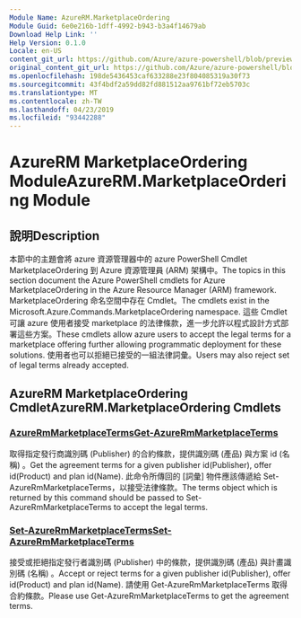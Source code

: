 ```yaml
---
Module Name: AzureRM.MarketplaceOrdering
Module Guid: 6e0e216b-1dff-4992-b943-b3a4f14679ab
Download Help Link: ''
Help Version: 0.1.0
Locale: en-US
content_git_url: https://github.com/Azure/azure-powershell/blob/preview/src/ResourceManager/MarketplaceOrdering/Commands.MarketplaceOrdering/help/AzureRM.MarketplaceOrdering.md
original_content_git_url: https://github.com/Azure/azure-powershell/blob/preview/src/ResourceManager/MarketplaceOrdering/Commands.MarketplaceOrdering/help/AzureRM.MarketplaceOrdering.md
ms.openlocfilehash: 198de5436453caf633288e23f804085319a30f73
ms.sourcegitcommit: 43f4bdf2a59dd82fd881512aa9761bf72eb5703c
ms.translationtype: MT
ms.contentlocale: zh-TW
ms.lasthandoff: 04/23/2019
ms.locfileid: "93442288"
---
```

# <span data-ttu-id="63266-101">AzureRM MarketplaceOrdering Module</span><span class="sxs-lookup"><span data-stu-id="63266-101">AzureRM.MarketplaceOrdering Module</span></span>
## <span data-ttu-id="63266-102">說明</span><span class="sxs-lookup"><span data-stu-id="63266-102">Description</span></span>
<span data-ttu-id="63266-103">本節中的主題會將 azure 資源管理器中的 azure PowerShell Cmdlet MarketplaceOrdering 到 Azure 資源管理員 (ARM) 架構中。</span><span class="sxs-lookup"><span data-stu-id="63266-103">The topics in this section document the Azure PowerShell cmdlets for Azure MarketplaceOrdering in the Azure Resource Manager (ARM) framework.</span></span> <span data-ttu-id="63266-104">MarketplaceOrdering 命名空間中存在 Cmdlet。</span><span class="sxs-lookup"><span data-stu-id="63266-104">The cmdlets exist in the Microsoft.Azure.Commands.MarketplaceOrdering namespace.</span></span> <span data-ttu-id="63266-105">這些 Cmdlet 可讓 azure 使用者接受 marketplace 的法律條款，進一步允許以程式設計方式部署這些方案。</span><span class="sxs-lookup"><span data-stu-id="63266-105">These cmdlets allow azure users to accept the legal terms for a marketplace offering further allowing programmatic deployment for these solutions.</span></span> <span data-ttu-id="63266-106">使用者也可以拒絕已接受的一組法律詞彙。</span><span class="sxs-lookup"><span data-stu-id="63266-106">Users may also reject set of legal terms already accepted.</span></span>

## <span data-ttu-id="63266-107">AzureRM MarketplaceOrdering Cmdlet</span><span class="sxs-lookup"><span data-stu-id="63266-107">AzureRM.MarketplaceOrdering Cmdlets</span></span>
### [<span data-ttu-id="63266-108">AzureRmMarketplaceTerms</span><span class="sxs-lookup"><span data-stu-id="63266-108">Get-AzureRmMarketplaceTerms</span></span>](Get-AzureRmMarketplaceTerms.md)
<span data-ttu-id="63266-109">取得指定發行商識別碼 (Publisher) 的合約條款，提供識別碼 (產品) 與方案 id (名稱) 。</span><span class="sxs-lookup"><span data-stu-id="63266-109">Get the agreement terms for a given publisher id(Publisher), offer id(Product) and plan id(Name).</span></span> <span data-ttu-id="63266-110">此命令所傳回的 [詞彙] 物件應該傳遞給 Set-AzureRmMarketplaceTerms，以接受法律條款。</span><span class="sxs-lookup"><span data-stu-id="63266-110">The terms object which is returned by this command should be passed to Set-AzureRmMarketplaceTerms to accept the legal terms.</span></span>

### [<span data-ttu-id="63266-111">Set-AzureRmMarketplaceTerms</span><span class="sxs-lookup"><span data-stu-id="63266-111">Set-AzureRmMarketplaceTerms</span></span>](Set-AzureRmMarketplaceTerms.md)
<span data-ttu-id="63266-112">接受或拒絕指定發行者識別碼 (Publisher) 中的條款，提供識別碼 (產品) 與計畫識別碼 (名稱) 。</span><span class="sxs-lookup"><span data-stu-id="63266-112">Accept or reject terms for a given publisher id(Publisher), offer id(Product) and plan id(Name).</span></span> <span data-ttu-id="63266-113">請使用 Get-AzureRmMarketplaceTerms 取得合約條款。</span><span class="sxs-lookup"><span data-stu-id="63266-113">Please use Get-AzureRmMarketplaceTerms to get the agreement terms.</span></span>

